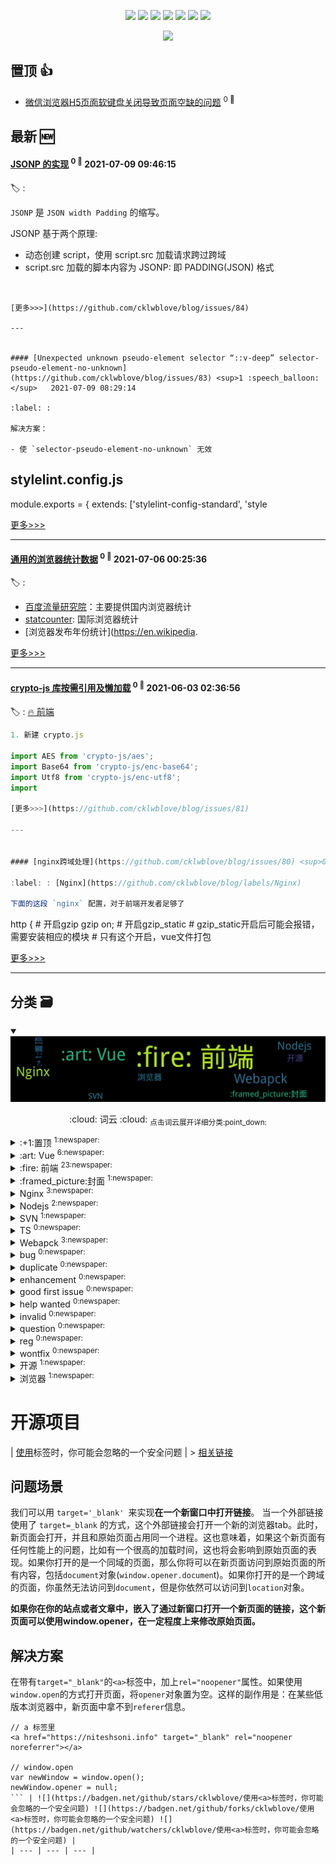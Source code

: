 

<p align='center'>
    <img src="https://badgen.net/badge/labels/20"/>
    <img src="https://badgen.net/github/issues/cklwblove/blog"/>
    <img src="https://badgen.net/badge/last-commit/2021-07-14 06:57:59"/>
    <img src="https://badgen.net/github/forks/cklwblove/blog"/>
    <img src="https://badgen.net/github/stars/cklwblove/blog"/>
    <img src="https://badgen.net/github/watchers/cklwblove/blog"/>
    <img src="https://badgen.net/github/release/cklwblove/blog"/>
</p>

<p align='center'>
    <a href="https://github.com/cklwblove/visitor-count-badge">
        <img src="https://visitor-badge.glitch.me/badge?page_id=cklwblove.blog"/>
    </a>
</p>


## 置顶 :thumbsup: 
- [微信浏览器H5页面软键盘关闭导致页面空缺的问题](https://github.com/cklwblove/blog/issues/2)  <sup>0 :speech_balloon:</sup>  	 
## 最新 :new: 

#### [JSONP 的实现](https://github.com/cklwblove/blog/issues/84) <sup>0 :speech_balloon:</sup> 	 2021-07-09 09:46:15

:label: : 

`JSONP` 是 `JSON width Padding` 的缩写。

JSONP 基于两个原理:

- 动态创建 script，使用 script.src 加载请求跨过跨域
- script.src 加载的脚本内容为 JSONP: 即 PADDING(JSON) 格式

```


[更多>>>](https://github.com/cklwblove/blog/issues/84)

---


#### [Unexpected unknown pseudo-element selector “::v-deep” selector-pseudo-element-no-unknown](https://github.com/cklwblove/blog/issues/83) <sup>1 :speech_balloon:</sup> 	 2021-07-09 08:29:14

:label: : 

解决方案：

- 使 `selector-pseudo-element-no-unknown` 无效
```
## stylelint.config.js
module.exports = {
  extends: ['stylelint-config-standard', 'style

[更多>>>](https://github.com/cklwblove/blog/issues/83)

---


#### [通用的浏览器统计数据](https://github.com/cklwblove/blog/issues/82) <sup>0 :speech_balloon:</sup> 	 2021-07-06 00:25:36

:label: : 

- [百度流量研究院](https://tongji.baidu.com/research/)：主要提供国内浏览器统计
- [statcounter](http://gs.statcounter.com/): 国际浏览器统计
- [浏览器发布年份统计](https://en.wikipedia.

[更多>>>](https://github.com/cklwblove/blog/issues/82)

---


#### [crypto-js 库按需引用及懒加载](https://github.com/cklwblove/blog/issues/81) <sup>0 :speech_balloon:</sup> 	 2021-06-03 02:36:56

:label: : [:fire: 前端](https://github.com/cklwblove/blog/labels/%3Afire%3A%20%E5%89%8D%E7%AB%AF)

```js
1. 新建 crypto.js

import AES from 'crypto-js/aes';
import Base64 from 'crypto-js/enc-base64';
import Utf8 from 'crypto-js/enc-utf8';
import

[更多>>>](https://github.com/cklwblove/blog/issues/81)

---


#### [nginx跨域处理](https://github.com/cklwblove/blog/issues/80) <sup>0 :speech_balloon:</sup> 	 2021-05-21 08:20:37

:label: : [Nginx](https://github.com/cklwblove/blog/labels/Nginx)

下面的这段 `nginx` 配置，对于前端开发者足够了

```
http {
    # 开启gzip
    gzip on;
    # 开启gzip_static
    # gzip_static开启后可能会报错，需要安装相应的模块
    # 只有这个开启，vue文件打包

[更多>>>](https://github.com/cklwblove/blog/issues/80)

---


## 分类  :card_file_box:

<details open="open">
    <summary>
        <img src="assets/wordcloud.png" title="词云, 点击展开详细分类" alt="词云， 点击展开详细分类">
        <p align="center">:cloud: 词云 :cloud: <sub>点击词云展开详细分类:point_down: </sub></p>
    </summary>


<details>
<summary>:+1:置顶	<sup>1:newspaper:</sup></summary>

- [微信浏览器H5页面软键盘关闭导致页面空缺的问题](https://github.com/cklwblove/blog/issues/2)  <sup>0 :speech_balloon:</sup>  	 


</details>

<details>
<summary>:art: Vue	<sup>6:newspaper:</sup></summary>

- [为所有路由统一添加 query](https://github.com/cklwblove/blog/issues/74)  <sup>0 :speech_balloon:</sup>  	 
- [vue mixins](https://github.com/cklwblove/blog/issues/59)  <sup>0 :speech_balloon:</sup>  	 
- [vue 定时器问题](https://github.com/cklwblove/blog/issues/57)  <sup>0 :speech_balloon:</sup>  	 
- [Error in nextTick: "InvalidCharacterError: Failed to execute 'setAttribute' on 'Element': '`' is not a valid attribute name."](https://github.com/cklwblove/blog/issues/48)  <sup>0 :speech_balloon:</sup>  	 
- ["NavigationDuplicated" errors(解决多次点击重复路由报错)](https://github.com/cklwblove/blog/issues/44)  <sup>0 :speech_balloon:</sup>  	 
- [vue项目刷新当前页面](https://github.com/cklwblove/blog/issues/34)  <sup>0 :speech_balloon:</sup>  	 


</details>

<details>
<summary>:fire: 前端	<sup>23:newspaper:</sup></summary>

- [crypto-js 库按需引用及懒加载](https://github.com/cklwblove/blog/issues/81)  <sup>0 :speech_balloon:</sup>  	 
- [加载 mp4 文件出现 403](https://github.com/cklwblove/blog/issues/78)  <sup>0 :speech_balloon:</sup>  	 
- [CSS gradient not working on iOS](https://github.com/cklwblove/blog/issues/77)  <sup>0 :speech_balloon:</sup>  	 
- [echarts按需加载及懒加载使用方法](https://github.com/cklwblove/blog/issues/76)  <sup>0 :speech_balloon:</sup>  	 
- [img 标签插入图片返回403，浏览器可以直接打开](https://github.com/cklwblove/blog/issues/73)  <sup>0 :speech_balloon:</sup>  	 
- [移动端混合式开发时，html强缓存的问题](https://github.com/cklwblove/blog/issues/61)  <sup>1 :speech_balloon:</sup>  	 
- [Gradient has outdated direction syntax. New syntax is like `closest-side at 0 0` instead of `0 0, closest-side`](https://github.com/cklwblove/blog/issues/60)  <sup>0 :speech_balloon:</sup>  	 
- [微信图片带有logo的二维码，有些机型长按不能识别](https://github.com/cklwblove/blog/issues/56)  <sup>0 :speech_balloon:</sup>  	 
- [ElementUI如何展开指定Tree树节点](https://github.com/cklwblove/blog/issues/55)  <sup>0 :speech_balloon:</sup>  	 
- [H5页面监听Android物理返回键](https://github.com/cklwblove/blog/issues/53)  <sup>0 :speech_balloon:</sup>  	 
- [检测 <video>是否开始播放（加载到资源有了画面）的方法](https://github.com/cklwblove/blog/issues/51)  <sup>0 :speech_balloon:</sup>  	 
- [打包构建后，js文件移除 'use strict'](https://github.com/cklwblove/blog/issues/50)  <sup>0 :speech_balloon:</sup>  	 
- [H5在移动端遇到的常见问题](https://github.com/cklwblove/blog/issues/42)  <sup>0 :speech_balloon:</sup>  	 
- [css3 flex 实现横向滚动条，子元素宽度自适应](https://github.com/cklwblove/blog/issues/40)  <sup>0 :speech_balloon:</sup>  	 
- [深入研究-webkit-overflow-scrolling:touch及ios滚动](https://github.com/cklwblove/blog/issues/38)  <sup>0 :speech_balloon:</sup>  	 
- [Safari & iOS - window.performance.timing.navigationStart issue](https://github.com/cklwblove/blog/issues/36)  <sup>0 :speech_balloon:</sup>  	 
- [vconsole 问题](https://github.com/cklwblove/blog/issues/35)  <sup>1 :speech_balloon:</sup>  	 
- [IOS 拍摄照片旋转问题修复](https://github.com/cklwblove/blog/issues/33)  <sup>0 :speech_balloon:</sup>  	 
- [安卓机上输入法会盖住输入框问题](https://github.com/cklwblove/blog/issues/32)  <sup>0 :speech_balloon:</sup>  	 
- [iPhone Safari 下 input disabled 颜色](https://github.com/cklwblove/blog/issues/31)  <sup>0 :speech_balloon:</sup>  	 
- [URL unicode #号转成 %23 路由解析问题（部分安卓机型）](https://github.com/cklwblove/blog/issues/30)  <sup>0 :speech_balloon:</sup>  	 
- [在浏览器端对图片进行压缩 & 上传](https://github.com/cklwblove/blog/issues/29)  <sup>0 :speech_balloon:</sup>  	 
- [H5唤起APP指南](https://github.com/cklwblove/blog/issues/26)  <sup>0 :speech_balloon:</sup>  	 


</details>

<details>
<summary>:framed_picture:封面	<sup>1:newspaper:</sup></summary>

- [Vue项目部署遇到的问题及解决方案](https://github.com/cklwblove/blog/issues/1)  <sup>0 :speech_balloon:</sup>  	 


</details>

<details>
<summary>Nginx	<sup>3:newspaper:</sup></summary>

- [nginx跨域处理](https://github.com/cklwblove/blog/issues/80)  <sup>0 :speech_balloon:</sup>  	 
- [Nginx 相关命令](https://github.com/cklwblove/blog/issues/41)  <sup>0 :speech_balloon:</sup>  	 
- [Nginx的 gzip设置](https://github.com/cklwblove/blog/issues/21)  <sup>0 :speech_balloon:</sup>  	 


</details>

<details>
<summary>Nodejs	<sup>2:newspaper:</sup></summary>

- [linux中使用npm全局安装的命令无法运行](https://github.com/cklwblove/blog/issues/49)  <sup>0 :speech_balloon:</sup>  	 
- [Module not found: Error: [CaseSensitivePathsPlugin]](https://github.com/cklwblove/blog/issues/47)  <sup>0 :speech_balloon:</sup>  	 


</details>

<details>
<summary>SVN	<sup>1:newspaper:</sup></summary>

- [svn: “Server SSL certificate verification failed: issuer is not trusted”](https://github.com/cklwblove/blog/issues/58)  <sup>0 :speech_balloon:</sup>  	 


</details>

<details>
<summary>TS	<sup>0:newspaper:</sup></summary>



</details>

<details>
<summary>Webapck	<sup>3:newspaper:</sup></summary>

- [Module not found: Error: [CaseSensitivePathsPlugin]](https://github.com/cklwblove/blog/issues/47)  <sup>0 :speech_balloon:</sup>  	 
- [webpack require.context 示例](https://github.com/cklwblove/blog/issues/43)  <sup>0 :speech_balloon:</sup>  	 
- [修复 Lazy loading routes Error： Cyclic dependency](https://github.com/cklwblove/blog/issues/39)  <sup>0 :speech_balloon:</sup>  	 


</details>

<details>
<summary>bug	<sup>0:newspaper:</sup></summary>



</details>

<details>
<summary>duplicate	<sup>0:newspaper:</sup></summary>



</details>

<details>
<summary>enhancement	<sup>0:newspaper:</sup></summary>



</details>

<details>
<summary>good first issue	<sup>0:newspaper:</sup></summary>



</details>

<details>
<summary>help wanted	<sup>0:newspaper:</sup></summary>



</details>

<details>
<summary>invalid	<sup>0:newspaper:</sup></summary>



</details>

<details>
<summary>question	<sup>0:newspaper:</sup></summary>



</details>

<details>
<summary>reg	<sup>0:newspaper:</sup></summary>



</details>

<details>
<summary>wontfix	<sup>0:newspaper:</sup></summary>



</details>

<details>
<summary>开源	<sup>1:newspaper:</sup></summary>

- [使用<a>标签时，你可能会忽略的一个安全问题](https://github.com/cklwblove/blog/issues/3)  <sup>0 :speech_balloon:</sup>  	 


</details>

<details>
<summary>浏览器	<sup>1:newspaper:</sup></summary>

- [net::ERR_INCOMPLETE_CHUNKED_ENCODING 200](https://github.com/cklwblove/blog/issues/54)  <sup>0 :speech_balloon:</sup>  	 


</details>


</details>

# 开源项目


| [使用<a>标签时，你可能会忽略的一个安全问题](https://github.com/cklwblove/使用<a>标签时，你可能会忽略的一个安全问题) | > [相关链接](https://segmentfault.com/a/1190000017840948)

## 问题场景
我们可以用 `target='_blank' `来实现**在一个新窗口中打开链接**。
当一个外部链接使用了 `target=_blank` 的方式，这个外部链接会打开一个新的浏览器tab。此时，新页面会打开，并且和原始页面占用同一个进程。这也意味着，如果这个新页面有任何性能上的问题，比如有一个很高的加载时间，这也将会影响到原始页面的表现。如果你打开的是一个同域的页面，那么你将可以在新页面访问到原始页面的所有内容，包括`document`对象(`window.opener.documen`t)。如果你打开的是一个跨域的页面，你虽然无法访问到`document`，但是你依然可以访问到`location`对象。

**如果你在你的站点或者文章中，嵌入了通过新窗口打开一个新页面的链接，这个新页面可以使用window.opener，在一定程度上来修改原始页面。**

## 解决方案
在带有`target="_blank"`的`<a>`标签中，加上`rel="noopener"`属性。如果使用`window.open`的方式打开页面，将`opener`对象置为空。这样的副作用是：在某些低版本浏览器中，新页面中拿不到`referer`信息。
```
// a 标签里
<a href="https://niteshsoni.info" target="_blank" rel="noopener noreferrer"></a>

// window.open
var newWindow = window.open();
newWindow.opener = null;
``` | ![](https://badgen.net/github/stars/cklwblove/使用<a>标签时，你可能会忽略的一个安全问题) ![](https://badgen.net/github/forks/cklwblove/使用<a>标签时，你可能会忽略的一个安全问题) ![](https://badgen.net/github/watchers/cklwblove/使用<a>标签时，你可能会忽略的一个安全问题) |
| --- | --- | --- |

